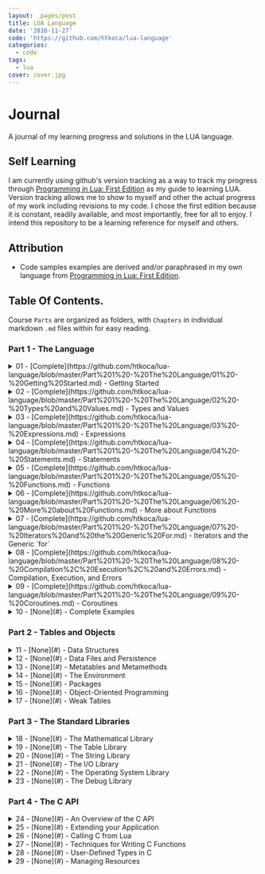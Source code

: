 ```yaml
---
layout: _pages/post
title: LUA Language
date: '2016-11-27'
code: 'https://github.com/htkoca/lua-language'
categories:
  - code
tags:
  - lua
cover: cover.jpg
---
```

# Journal
A journal of my learning progress and solutions in the LUA language.

## Self Learning
I am currently using github's version tracking as a way to track my progress through [Programming in Lua: First Edition](http://www.lua.org/pil/contents.html) as my guide to learning LUA. Version tracking allows me to show to myself and other the actual progress of my work including revisions to my code. I chose the first edition because it is constant, readily available, and most importantly, free for all to enjoy. I intend this repository to be a learning reference for myself and others.

## Attribution
* Code samples examples are derived and/or paraphrased in my own language from [Programming in Lua: First Edition](http://www.lua.org/pil/contents.html).

## Table Of Contents.
Course `Parts` are organized as folders, with `Chapters` in individual markdown `.md` files within for easy reading.

### Part 1 - The Language
<details><summary>01 - [Complete](https://github.com/htkoca/lua-language/blob/master/Part%201%20-%20The%20Language/01%20-%20Getting%20Started.md) - Getting Started</summary>
  <ul>
  <li>1.1 - Chunks</li>
  <li>1.2 - Global Variables</li>
  <li>1.3 - Some Lexical Conventions</li>
  <li>1.4 - The Stand-Alone Interpreter</li>
  </ul></details>
<details><summary>02 - [Complete](https://github.com/htkoca/lua-language/blob/master/Part%201%20-%20The%20Language/02%20-%20Types%20and%20Values.md) - Types and Values</summary>
  <ul>
  <li>2.1 - Nil</li>
  <li>2.2 - Booleans</li>
  <li>2.3 - Numbers</li>
  <li>2.4 - Strings</li>
  <li>2.5 - Tables</li>
  <li>2.6 - Functions</li>
  <li>2.7 - Userdata and Threads</li>
  </ul></details>
<details><summary>03 - [Complete](https://github.com/htkoca/lua-language/blob/master/Part%201%20-%20The%20Language/03%20-%20Expressions.md) - Expressions</summary>
  <ul>
  <li>3.1 - Arithmetic Operators</li>
  <li>3.2 - Relational Operators</li>
  <li>3.3 - Logical Operators</li>
  <li>3.4 - Concatenation</li>
  <li>3.5 - Precedence</li>
  <li>3.6 - Table Constructors</li>
  </ul></details>
<details><summary>04 - [Complete](https://github.com/htkoca/lua-language/blob/master/Part%201%20-%20The%20Language/04%20-%20Statements.md) - Statements</summary>
  <ul>
  <li>4.1 - Assignment</li>
  <li>4.2 - Local Variables and Blocks</li>
  <li>4.3 - Control Structures</li>
  <li>4.3.1 - if then else</li>
  <li>4.3.2 - while</li>
  <li>4.3.3 - repeat</li>
  <li>4.3.4 - Numeric for</li>
  <li>4.3.5 - Generic for</li>
  <li>4.4 - break and return</li>
  </ul></details>
<details><summary>05 - [Complete](https://github.com/htkoca/lua-language/blob/master/Part%201%20-%20The%20Language/05%20-%20Functions.md) - Functions</summary>
  <ul>
  <li>5.1 - Multiple Results</li>
  <li>5.2 - Variable Number of Arguments</li>
  <li>5.3 - Named Arguments</li>
  </ul></details>
<details><summary>06 - [Complete](https://github.com/htkoca/lua-language/blob/master/Part%201%20-%20The%20Language/06%20-%20More%20about%20Functions.md) - More about Functions</summary>
  <ul>
  <li>6.1 - Closures</li>
  <li>6.2 - Non-Global Functions</li>
  <li>6.3 - Proper Tail Calls</li>
  </ul></details>
<details><summary>07 - [Complete](https://github.com/htkoca/lua-language/blob/master/Part%201%20-%20The%20Language/07%20-%20Iterators%20and%20the%20Generic%20For.md) - Iterators and the Generic `for`</summary>
  <ul>
  <li>7.1 - Iterators and Closures</li>
  <li>7.2 - The Semantics of the Generic for</li>
  <li>7.3 - Stateless Iterators</li>
  <li>7.4 - Iterators with Complex State</li>
  <li>7.5 - True Iterators</li>
  </ul></details>
<details><summary>08 - [Complete](https://github.com/htkoca/lua-language/blob/master/Part%201%20-%20The%20Language/08%20-%20Compilation%2C%20Execution%2C%20and%20Errors.md) - Compilation, Execution, and Errors</summary>
  <ul>
  <li>8.1 - The require Function</li>
  <li>8.2 - C Packages</li>
  <li>8.3 - Errors</li>
  <li>8.4 - Error Handling and Exceptions</li>
  <li>8.5 - Error Messages and Tracebacks</li>
  </ul></details>
<details><summary>09 - [Complete](https://github.com/htkoca/lua-language/blob/master/Part%201%20-%20The%20Language/09%20-%20Coroutines.md) - Coroutines</summary>
  <ul>
  <li>9.1 - Coroutine Basics</li>
  <li>9.2 - Pipes and Filters</li>
  <li>9.3 - Coroutines as Iterators</li>
  <li>9.4 - Non-Preemptive Multithreading</li>
  </ul></details>
<details><summary>10 - [None](#) - Complete Examples</summary>
  <ul>
  <li>10.1 - Data Description</li>
  <li>10.2 - Markov Chain Algorithm</li>
  </ul></details>

### Part 2 - Tables and Objects
<details><summary>11 - [None](#) - Data Structures</summary>
  <ul>
  <li>11.1 - Arrays</li>
  <li>11.2 - Matrices and Multi-Dimensional Arrays</li>
  <li>11.3 - Linked Lists</li>
  <li>11.4 - Queues and Double Queues</li>
  <li>11.5 - Sets and Bags</li>
  <li>11.6 - String Buffers</li>
  </ul></details>
<details><summary>12 - [None](#) - Data Files and Persistence</summary>
  <ul>
  <li>12.1 - Serialization</li>
  <li>12.1.1 - Saving Tables without Cycles</li>
  <li>12.1.2 - Saving Tables with Cycles</li>
  </ul></details>
<details><summary>13 - [None](#) - Metatables and Metamethods</summary>
  <ul>
  <li>13.1 - Arithmetic Metamethods</li>
  <li>13.2 - Relational Metamethods</li>
  <li>13.3 - Library-Defined Metamethods</li>
  <li>13.4 - Table-Access Metamethods</li>
  <li>13.4.1 - The `__index` Metamethod</li>
  <li>13.4.2 - The `__newindex` Metamethod</li>
  <li>13.4.3 - Tables with Default Values</li>
  <li>13.4.4 - Tracking Table Accesses</li>
  <li>13.4.5 - Read-Only Tables</li>
  </ul></details>
<details><summary>14 - [None](#) - The Environment</summary>
  <ul>
  <li>14.1 - Accessing Global Variables with Dynamic Names</li>
  <li>14.2 - Declaring Global Variables</li>
  <li>14.3 - Non-Global Environments</li>
  </ul></details>
<details><summary>15 - [None](#) - Packages</summary>
  <ul>
  <li>15.1 - The Basic Approach</li>
  <li>15.2 - Privacy</li>
  <li>15.3 - Packages and Files</li>
  <li>15.4 - Using the Global Table</li>
  <li>15.5 - Other Facilities</li>
  </ul></details>
<details><summary>16 - [None](#) - Object-Oriented Programming</summary>
  <ul>
  <li>16.1 - Classes</li>
  <li>16.2 - Inheritance</li>
  <li>16.3 - Multiple Inheritance</li>
  <li>16.4 - Privacy</li>
  <li>16.5 - The Single-Method Approach</li>
  </ul></details>
<details><summary>17 - [None](#) - Weak Tables</summary>
  <ul>
  <li>17.1 - Memoize Functions</li>
  <li>17.2 - Object Attributes</li>
  <li>17.3 - Revisiting Tables with Default Values</li>
  </ul></details>

### Part 3 - The Standard Libraries
<details><summary>18 - [None](#) - The Mathematical Library</summary>
  <ul>
  <li>18 - The Mathematical Library</li>
  </ul></details>
<details><summary>19 - [None](#) - The Table Library</summary>
  <ul>
  <li>19.1 - Array Size</li>
  <li>19.2 - Insert and Remove</li>
  <li>19.3 - Sort</li>
  </ul></details>
<details><summary>20 - [None](#) - The String Library</summary>
  <ul>
  <li>20.1 - Pattern-Matching Functions</li>
  <li>20.2 - Patterns</li>
  <li>20.3 - Captures</li>
  <li>20.4 - Tricks of the Trade</li>
  </ul></details>
<details><summary>21 - [None](#) - The I/O Library</summary>
  <ul>
  <li>21.1 - The Simple I/O Model</li>
  <li>21.2 - The Complete I/O Model</li>
  <li>21.2.1 - A Small Performance Trick</li>
  <li>21.2.2 - Binary Files</li>
  <li>21.3 - Other Operations on Files</li>
  </ul></details>
<details><summary>22 - [None](#) - The Operating System Library</summary>
  <ul>
  <li>22.1 - Date and Time</li>
  <li>22.2 - Other System Calls</li>
  </ul></details>
<details><summary>23 - [None](#) - The Debug Library</summary>
  <ul>
  <li>23.1 - Introspective Facilities</li>
  <li>23.1.1 - Accessing Local Variables</li>
  <li>23.1.2 - Accessing Upvalues</li>
  <li>23.2 - Hooks</li>
  <li>23.3 - Profiles</li>
  </ul></details>

### Part 4 - The C API
<details><summary>24 - [None](#) - An Overview of the C API</summary>
  <ul>
  <li>24.1 - A First Example</li>
  <li>24.2 - The Stack</li>
  <li>24.2.1 - Pushing Elements</li>
  <li>24.2.2 - Querying Elements</li>
  <li>24.2.3 - Other Stack Operations</li>
  <li>24.3 - Error Handling with the C API</li>
  <li>24.3.1 - Error Handling in Application Code</li>
  <li>24.3.2 - Error Handling in Library Code</li>
  </ul></details>
<details><summary>25 - [None](#) - Extending your Application</summary>
  <ul>
  <li>25.1 - Table Manipulation</li>
  <li>25.2 - Calling Lua Functions</li>
  <li>25.3 - A Generic Call Function</li>
  </ul></details>
<details><summary>26 - [None](#) - Calling C from Lua</summary>
  <ul>
  <li>26.1 - C Functions</li>
  <li>26.2 - C Libraries</li>
  </ul></details>
<details><summary>27 - [None](#) - Techniques for Writing C Functions</summary>
  <ul>
  <li>27.1 - Array Manipulation</li>
  <li>27.2 - String Manipulation</li>
  <li>27.3 - Storing State in C Functions</li>
  <li>27.3.1 - The Registry</li>
  <li>27.3.2 - References</li>
  <li>27.3.3 - Upvalues</li>
  </ul></details>
<details><summary>28 - [None](#) - User-Defined Types in C</summary>
  <ul>
  <li>28.1 - Userdata</li>
  <li>28.2 - Metatables</li>
  <li>28.3 - Object-Oriented Access</li>
  <li>28.4 - Array Access</li>
  <li>28.5 - Light Userdata</li>
  </ul></details>
<details><summary>29 - [None](#) - Managing Resources</summary>
  <ul>
  <li>29.1 - A Directory Iterator</li>
  <li>29.2 - An XML Parser</li>
  </ul></details>
